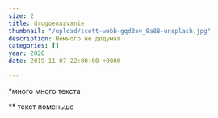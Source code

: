 ```yaml
---
size: 2
title: drugoenazvanie
thumbnail: "/upload/scott-webb-gqd3av_9a88-unsplash.jpg"
description: Немного не додумал
categories: []
year: 2020
date: 2019-11-07 22:00:00 +0000

---
```

\*много много текста

\** текст поменьше